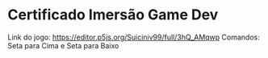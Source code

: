 # Certificado Imersão Game Dev
Link do jogo: https://editor.p5js.org/Suiciniv99/full/3hQ_AMqwp
Comandos: Seta para Cima e Seta para Baixo

